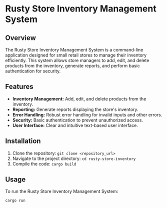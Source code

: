 # Rusty Store Inventory Management System

## Overview
The Rusty Store Inventory Management System is a command-line application designed for small retail stores to manage their inventory efficiently. This system allows store managers to add, edit, and delete products from the inventory, generate reports, and perform basic authentication for security.

## Features
- **Inventory Management:** Add, edit, and delete products from the inventory.
- **Reporting:** Generate reports displaying the store's inventory.
- **Error Handling:** Robust error handling for invalid inputs and other errors.
- **Security:** Basic authentication to prevent unauthorized access.
- **User Interface:** Clear and intuitive text-based user interface.

## Installation
1. Clone the repository: `git clone <repository_url>`
2. Navigate to the project directory: `cd rusty-store-inventory`
3. Compile the code: `cargo build`

## Usage
To run the Rusty Store Inventory Management System:
```bash
cargo run
